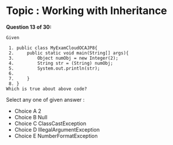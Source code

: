 Topic : Working with Inheritance
================================
**Question 13 of 30:**
```
Given

 1. public class MyExamCloudOCAJP8{
 2.     public static void main(String[] args){
 3.         Object numObj = new Integer(2);
 4.         String str = (String) numObj;
 5.         System.out.println(str);
 6. 
 7.     }
 8. } 
Which is true about above code? 

```

Select any one of given answer :
- Choice A 2
- Choice B Null
- Choice C ClassCastException
- Choice D IllegalArgumentException
- Choice E NumberFormatException

